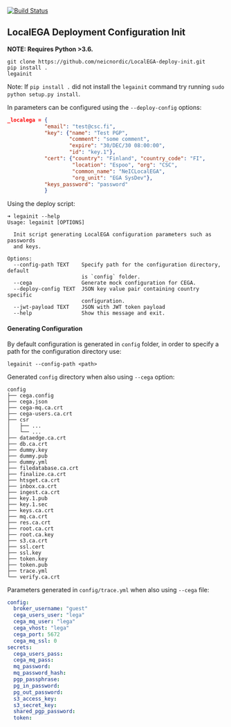 [![Build Status](https://travis-ci.org/neicnordic/LocalEGA-deploy-init.svg?branch=master)](https://travis-ci.org/neicnordic/LocalEGA-deploy-init)

## LocalEGA Deployment Configuration Init

**NOTE: Requires Python >3.6.**
```
git clone https://github.com/neicnordic/LocalEGA-deploy-init.git
pip install .
legainit
```

Note: If `pip install .` did not install the `legainit` command try running `sudo python setup.py install`.

In parameters can be configured using the `--deploy-config` options:
```json
_localega = {
            "email": "test@csc.fi",
            "key": {"name": "Test PGP",
                    "comment": "some comment",
                    "expire": "30/DEC/30 08:00:00",
                    "id": "key.1"},
            "cert": {"country": "Finland", "country_code": "FI",
                     "location": "Espoo", "org": "CSC",
                     "common_name": "NeICLocalEGA",
                     "org_unit": "EGA SysDev"},
            "keys_password": "password"
            }
```

Using the deploy script:
```
➜ legainit --help
Usage: legainit [OPTIONS]

  Init script generating LocalEGA configuration parameters such as passwords
  and keys.

Options:
  --config-path TEXT    Specify path for the configuration directory, default
                        is `config` folder.
  --cega                Generate mock configuration for CEGA.
  --deploy-config TEXT  JSON key value pair containing country specific
                        configuration.
  --jwt-payload TEXT    JSON with JWT token payload
  --help                Show this message and exit.

```

#### Generating Configuration

By default configuration is generated in `config` folder, in order to specify a path for the configuration directory use:
```
legainit --config-path <path>
```
Generated `config` directory when also using `--cega` option:
```
config
├── cega.config
├── cega.json
├── cega-mq.ca.crt
├── cega-users.ca.crt
├── csr
│   ├── ...
│   └── ...
├── dataedge.ca.crt
├── db.ca.crt
├── dummy.key
├── dummy.pub
├── dummy.yml
├── filedatabase.ca.crt
├── finalize.ca.crt
├── htsget.ca.crt
├── inbox.ca.crt
├── ingest.ca.crt
├── key.1.pub
├── key.1.sec
├── keys.ca.crt
├── mq.ca.crt
├── res.ca.crt
├── root.ca.crt
├── root.ca.key
├── s3.ca.crt
├── ssl.cert
├── ssl.key
├── token.key
├── token.pub
├── trace.yml
└── verify.ca.crt

```

Parameters generated in `config/trace.yml` when also using `--cega` file:
```yaml
config:
  broker_username: "guest"
  cega_users_user: "lega"
  cega_mq_user: "lega"
  cega_vhost: "lega"
  cega_port: 5672
  cega_mq_ssl: 0
secrets:
  cega_users_pass:
  cega_mq_pass:
  mq_password:
  mq_password_hash:
  pgp_passphrase:
  pg_in_password:
  pg_out_password:
  s3_access_key:
  s3_secret_key:
  shared_pgp_password:
  token:
```
